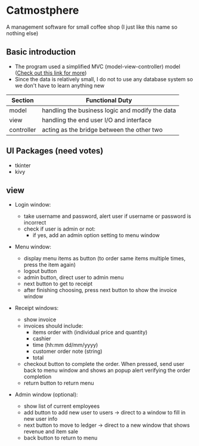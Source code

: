 # Catmostphere
A management software for small coffee shop (I just like this name so nothing else)

## Basic introduction
- The program used a simplified MVC (model-view-controller) model ([Check out this link for more](https://www.freecodecamp.org/news/model-view-controller-mvc-explained-through-ordering-drinks-at-the-bar-efcba6255053/))
- Since the data is relatively small, I do not to use any database system so we don't have to learn anything new 

| Section    |  Functional Duty                                |
| ---------- | ----------------------------------------------- |
| model      | handling the business logic and modify the data |
| view       | handling the end user I/O and interface         |
| controller | acting as the bridge between the other two      |

## UI Packages (need votes)
- tkinter 
- kivy 

## view 
- Login window:
    - take username and password, alert user if username or password is incorrect
    - check if user is admin or not:
        - if yes, add an admin option setting to menu window
- Menu window:
    - display menu items as button (to order same items multiple times, press the item again) 
    - logout button
    - admin button, direct user to admin menu
    - next button to get to receipt
    - after finishing choosing, press next button to show the invoice window
- Receipt windows:
    - show invoice 
    - invoices should include:
        + items order with (individual price and quantity)
        + cashier
        + time (hh:mm dd/mm/yyyy)
        + customer order note (string)
        + total
    - checkout button to complete the order. When pressed, send user back to menu window and shows an popup alert verifying the order completion
    - return button to return menu 

- Admin window (optional):
    - show list of current employees
    - add button to add new user to users -> direct to a window to fill in new user info
    - next button to move to ledger -> direct to a new window that shows revenue and item sale
    - back button to return to menu